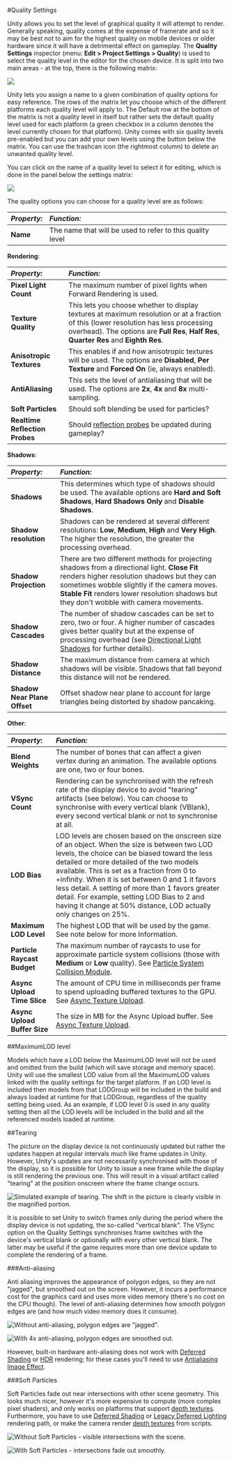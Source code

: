 #Quality Settings

Unity allows you to set the level of graphical quality it will attempt to render. Generally speaking, quality comes at the expense of framerate and so it may be best not to aim for the highest quality on mobile devices or older hardware since it will have a detrimental effect on gameplay. The __Quality Settings__ inspector (menu: __Edit &gt; Project Settings &gt; Quality__) is used to select the quality level in the editor for the chosen device. It is split into two main areas - at the top, there is the following matrix:


![](../uploads/Main/QualSettingsTop.png) 

Unity lets you assign a name to a given combination of quality options for easy reference. The rows of the matrix let you choose which of the different platforms each quality level will apply to. The Default row at the bottom of the matrix is not a quality level in itself but rather sets the default quality level used for each platform (a green checkbox in a column denotes the level currently chosen for that platform). Unity comes with six quality levels pre-enabled but you can add your own levels using the button below the matrix. You can use the trashcan icon (the rightmost column) to delete an unwanted quality level.

You can click on the name of a quality level to select it for editing, which is done in the panel below the settings matrix:


![](../uploads/Main/QualitySettingsBottom.png) 


The quality options you can choose for a quality level are as follows:

|**_Property:_** |**_Function:_** |
|:---|:---|
|__Name__|The name that will be used to refer to this quality level|

**Rendering**:

|**_Property:_** |**_Function:_** |
|:---|:---|
|__Pixel Light Count__|The maximum number of pixel lights when Forward Rendering is used.|
|__Texture Quality__|This lets you choose whether to display textures at maximum resolution or at a fraction of this (lower resolution has less processing overhead). The options are **Full Res**, **Half Res**, **Quarter Res** and **Eighth Res**.|
|__Anisotropic Textures__|This enables if and how anisotropic textures will be used. The options are __Disabled__, __Per Texture__ and __Forced On__ (ie, always enabled). |
|__AntiAliasing__|This sets the level of antialiasing that will be used. The options are **2x**, **4x** and **8x** multi-sampling.|
|__Soft Particles__|Should soft blending be used for particles?|
|__Realtime Reflection Probes__|Should [reflection probes](class-ReflectionProbe) be updated during gameplay?|

**Shadows**:

|**_Property:_** |**_Function:_** |
|:---|:---|
|__Shadows__|This determines which type of shadows should be used. The available options are __Hard and Soft Shadows__, __Hard Shadows Only__ and __Disable Shadows__. |
|__Shadow resolution__|Shadows can be rendered at several different resolutions: **Low**, **Medium**, **High** and **Very High**. The higher the resolution, the greater the processing overhead.|
|__Shadow Projection__|There are two different methods for projecting shadows from a directional light. **Close Fit** renders higher resolution shadows but they can sometimes wobble slightly if the camera moves. **Stable Fit** renders lower resolution shadows but they don't wobble with camera movements.|
|__Shadow Cascades__|The number of shadow cascades can be set to zero, two or four. A higher number of cascades gives better quality but at the expense of processing overhead (see [Directional Light Shadows](DirLightShadows) for further details).|
|__Shadow Distance__|The maximum distance from camera at which shadows will be visible. Shadows that fall beyond this distance will not be rendered.|
|__Shadow Near Plane Offset__|Offset shadow near plane to account for large triangles being distorted by shadow pancaking.|

**Other**:

|**_Property_:** |**_Function:_** |
|:---|:---|
|__Blend Weights__|The number of bones that can affect a given vertex during an animation. The available options are one, two or four bones.|
|__VSync Count__|Rendering can be synchronised with the refresh rate of the display device to avoid "tearing" artifacts (see below). You can choose to synchronise with every vertical blank (VBlank), every second vertical blank or not to synchronise at all.|
|__LOD Bias__|LOD levels are chosen based on the onscreen size of an object. When the size is between two LOD levels, the choice can be biased toward the less detailed or more detailed of the two models available. This is set as a fraction from 0 to +infinity.  When it is set between 0 and 1 it favors less detail.  A setting of more than 1 favors greater detail. For example, setting LOD Bias to 2 and having it change at 50% distance, LOD actually only changes on 25%. |
|__Maximum LOD Level__|The highest LOD that will be used by the game. See note below for more Information.|
|__Particle Raycast Budget__|The maximum number of raycasts to use for approximate particle system collisions (those with __Medium__ or __Low__ quality). See [Particle System Collision Module](class-ParticleSystem).|
|__Async Upload Time Slice__|The amount of CPU time in milliseconds per frame to spend uploading buffered textures to the GPU. See [Async Texture Upload](AsyncTextureUpload).|
|__Async Upload Buffer Size__|The size in MB for the Async Upload buffer. See [Async Texture Upload](AsyncTextureUpload).|


##MaximumLOD level

Models which have a LOD below the MaximumLOD level will not be used and omitted from the build (which will save storage and memory space). Unity will use the smallest LOD value from all the MaximumLOD values linked with the quality settings for the target platform. If an LOD level is included then models from that LODGroup will be included in the build and always loaded at runtime for that LODGroup, regardless of the quality setting being used. As an example, if LOD level 0 is used in any quality setting then all the LOD levels will be included in the build and all the referenced models loaded at runtime. 

##Tearing

The picture on the display device is not continuously updated but rather the updates happen at regular intervals much like frame updates in Unity. However, Unity's updates are not necessarily synchronised with those of the display, so it is possible for Unity to issue a new frame while the display is still rendering the previous one. This will result in a visual artifact called "tearing" at the position onscreen where the frame change occurs.


![Simulated example of tearing. The shift in the picture is clearly visible in the magnified portion.](../uploads/Main/Tearing.png) 

It is possible to set Unity to switch frames only during the period where the display device is not updating, the so-called "vertical blank". The VSync option on the Quality Settings synchronises frame switches with the device's vertical blank or optionally with every other vertical blank. The latter may be useful if the game requires more than one device update to complete the rendering of a frame.


###Anti-aliasing

Anti aliasing improves the appearance of polygon edges, so they are not "jagged", but smoothed out on the screen. However, it incurs a performance cost for the graphics card and uses more video memory (there's no cost on the CPU though). The level of anti-aliasing determines how smooth polygon edges are (and how much video memory does it consume).


![Without anti-aliasing, polygon edges are "jagged".](../uploads/Main/AntiAliasingNone.png) 


![With 4x anti-aliasing, polygon edges are smoothed out.](../uploads/Main/AntiAliasing4x.png) 

However, built-in hardware anti-aliasing does not work with [Deferred Shading](RenderTech-DeferredShading) or [HDR](HDR) rendering; for these cases you'll need to use [Antialiasing Image Effect](script-Antialiasing).


###Soft Particles

Soft Particles fade out near intersections with other scene geometry. This looks much nicer, however it's more expensive to compute (more complex pixel shaders), and only works on platforms that support [depth textures](SL-DepthTextures). Furthermore, you have to use [Deferred Shading](RenderTech-DeferredShading) or [Legacy Deferred Lighting](RenderTech-DeferredLighting) rendering path, or make the camera render [depth textures](SL-CameraDepthTexture) from scripts.


![Without Soft Particles - visible intersections with the scene.](../uploads/Main/SoftParticlesOff.png) 


![With Soft Particles - intersections fade out smoothly.](../uploads/Main/SoftParticlesOn.png) 
